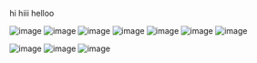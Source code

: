 hi hiii helloo

![image](https://images-wixmp-ed30a86b8c4ca887773594c2.wixmp.com/f/8b43c7f0-8b9a-47de-b46f-4debcf39715c/d5i2gx7-7e10d6b1-a012-4ebe-a621-0e66b76797cd.gif?token=eyJ0eXAiOiJKV1QiLCJhbGciOiJIUzI1NiJ9.eyJzdWIiOiJ1cm46YXBwOjdlMGQxODg5ODIyNjQzNzNhNWYwZDQxNWVhMGQyNmUwIiwiaXNzIjoidXJuOmFwcDo3ZTBkMTg4OTgyMjY0MzczYTVmMGQ0MTVlYTBkMjZlMCIsIm9iaiI6W1t7InBhdGgiOiJcL2ZcLzhiNDNjN2YwLThiOWEtNDdkZS1iNDZmLTRkZWJjZjM5NzE1Y1wvZDVpMmd4Ny03ZTEwZDZiMS1hMDEyLTRlYmUtYTYyMS0wZTY2Yjc2Nzk3Y2QuZ2lmIn1dXSwiYXVkIjpbInVybjpzZXJ2aWNlOmZpbGUuZG93bmxvYWQiXX0.nBOrBZfii36OF2-9X8Guzu-0O76vjbvMbKwMLaU3Jck)
![image](https://github.com/duckribbon/duckribbon/assets/136331305/c9219900-c176-423f-8fba-870929fe4cd6)
![image](https://images-wixmp-ed30a86b8c4ca887773594c2.wixmp.com/f/2e5f1c88-2b10-4b08-8533-6949d5797130/dg1ga32-aeba8a6d-adef-472a-9e99-a5a0326ff1f3.gif?token=eyJ0eXAiOiJKV1QiLCJhbGciOiJIUzI1NiJ9.eyJzdWIiOiJ1cm46YXBwOjdlMGQxODg5ODIyNjQzNzNhNWYwZDQxNWVhMGQyNmUwIiwiaXNzIjoidXJuOmFwcDo3ZTBkMTg4OTgyMjY0MzczYTVmMGQ0MTVlYTBkMjZlMCIsIm9iaiI6W1t7InBhdGgiOiJcL2ZcLzJlNWYxYzg4LTJiMTAtNGIwOC04NTMzLTY5NDlkNTc5NzEzMFwvZGcxZ2EzMi1hZWJhOGE2ZC1hZGVmLTQ3MmEtOWU5OS1hNWEwMzI2ZmYxZjMuZ2lmIn1dXSwiYXVkIjpbInVybjpzZXJ2aWNlOmZpbGUuZG93bmxvYWQiXX0.CalkHn6tkqPborHA-d2KxyAKJkAML0kamKwpDG3wLqU)
![image](https://github.com/duckribbon/duckribbon/assets/136331305/873f2169-9643-4b7e-a2dc-2da72085fb86)
![image](https://images-wixmp-ed30a86b8c4ca887773594c2.wixmp.com/f/9c52cfe5-e1ec-42a1-9cf6-2fa40dcaae15/dbjeans-4bcfed41-1686-457a-b03f-5c059ab4cc7d.gif?token=eyJ0eXAiOiJKV1QiLCJhbGciOiJIUzI1NiJ9.eyJzdWIiOiJ1cm46YXBwOjdlMGQxODg5ODIyNjQzNzNhNWYwZDQxNWVhMGQyNmUwIiwiaXNzIjoidXJuOmFwcDo3ZTBkMTg4OTgyMjY0MzczYTVmMGQ0MTVlYTBkMjZlMCIsIm9iaiI6W1t7InBhdGgiOiJcL2ZcLzljNTJjZmU1LWUxZWMtNDJhMS05Y2Y2LTJmYTQwZGNhYWUxNVwvZGJqZWFucy00YmNmZWQ0MS0xNjg2LTQ1N2EtYjAzZi01YzA1OWFiNGNjN2QuZ2lmIn1dXSwiYXVkIjpbInVybjpzZXJ2aWNlOmZpbGUuZG93bmxvYWQiXX0.HyieRGaAntnunVQI2QvxCq-EEC7-ZDj_nafQWXUkaVQ)
![image](https://images-wixmp-ed30a86b8c4ca887773594c2.wixmp.com/f/06849bc8-baca-434d-a065-b9b1e300a690/dcewye8-6093bac3-410b-4a4f-839c-efa16d7162e3.gif?token=eyJ0eXAiOiJKV1QiLCJhbGciOiJIUzI1NiJ9.eyJzdWIiOiJ1cm46YXBwOjdlMGQxODg5ODIyNjQzNzNhNWYwZDQxNWVhMGQyNmUwIiwiaXNzIjoidXJuOmFwcDo3ZTBkMTg4OTgyMjY0MzczYTVmMGQ0MTVlYTBkMjZlMCIsIm9iaiI6W1t7InBhdGgiOiJcL2ZcLzA2ODQ5YmM4LWJhY2EtNDM0ZC1hMDY1LWI5YjFlMzAwYTY5MFwvZGNld3llOC02MDkzYmFjMy00MTBiLTRhNGYtODM5Yy1lZmExNmQ3MTYyZTMuZ2lmIn1dXSwiYXVkIjpbInVybjpzZXJ2aWNlOmZpbGUuZG93bmxvYWQiXX0.SUOKupm5TYdE5HbNuU0ejeVNBouMbtRWP-c_HcRBBUo)
![image](https://github.com/duckribbon/duckribbon/assets/136331305/aefd8767-d437-4355-9eca-1af0db424442)

![image](https://github.com/duckribbon/duckribbon/assets/136331305/1a2db793-ea86-4d7e-a486-0ece3644ac10)
![image](https://static.wikia.nocookie.net/love-couples/images/e/eb/Mepple_and_Mipple_holding_hands.png/revision/latest?cb=20180715235450)
![image](https://github.com/duckribbon/duckribbon/assets/136331305/0239c194-7e27-40fc-be44-56c3704c2a33)
